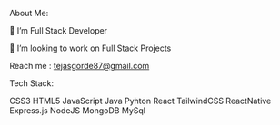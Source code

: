 About Me:

🌱 I’m Full Stack Developer

👯 I’m looking to work on Full Stack Projects 

Reach me : tejasgorde87@gmail.com

Tech Stack:

CSS3 
HTML5 
JavaScript 
Java 
Pyhton 
React 
TailwindCSS 
ReactNative 
Express.js 
NodeJS 
MongoDB 
MySql 


